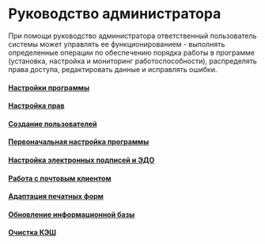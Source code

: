 # Руководство администратора

При помощи руководство администратора ответственный пользователь системы может управлять ее функционированием - выполнять определенные операции по обеспечению порядка работы в программе (установка, настройка и мониторинг работоспособности), распределять права доступа, редактировать данные и исправлять ошибки.

#### [Настройки программы](/1-руководство-администратора/настройки-программы/)

#### [Настройка прав](/1-руководство-администратора/1-настройка-прав/)

#### [Создание пользователей](/1-руководство-администратора/2-создание-пользователей/)

#### [Первоначальная настройка программы](/1-руководство-администратора/3-первоначальная-настройка-программы/)

#### [Настройка электронных подписей и ЭДО](/1-руководство-администратора/5-настройка-электронных-подписей-и-ЭДО/)

#### [Работа с почтовым клиентом](/1-руководство-администратора/6-работа-с-почтовым-клиентом/)

#### [Адаптация печатных форм](/1-руководство-администратора/7-адаптация-печатных-форм/)

#### [Обновление информационной базы](/1-руководство-администратора/8-обновление-информационной-базы/)

#### [Очистка КЭШ](/1-руководство-администратора/9-очистка-кэш/)
